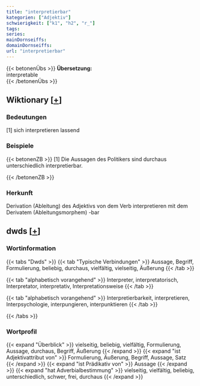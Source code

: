 ```yaml
---
title: "interpretierbar"
kategorien: ["Adjektiv"]
schwierigkeit: ["k1", "h2", "r_"]
tags:
series:
mainDornseiffs:
domainDornseiffs:
url: "interpretierbar"
---
```


{{< betonenÜbs >}}
**Übersetzung:**  
interpretable  
{{< /betonenÜbs >}}

## Wiktionary [[+](https://de.wiktionary.org/wiki/interpretierbar)]

### Bedeutungen
[1] sich interpretieren lassend  

### Beispiele
{{< betonenZB >}}
[1] Die Aussagen des Politikers sind durchaus unterschiedlich interpretierbar.  

{{< /betonenZB >}}
### Herkunft
Derivation (Ableitung) des Adjektivs von dem Verb interpretieren mit dem Derivatem (Ableitungsmorphem) -bar  



## dwds [[+](https://www.dwds.de/wb/interpretierbar)]

### Wortinformation
{{< tabs "Dwds" >}}
{{< tab "Typische Verbindungen" >}}
Aussage, Begriff, Formulierung, beliebig, durchaus, vielfältig, vielseitig, Äußerung
{{< /tab >}}

{{< tab "alphabetisch vorangehend" >}}
Interpreter, interpretatorisch, Interpretator, interpretativ, Interpretationsweise
{{< /tab >}}

{{< tab "alphabetisch vorangehend" >}}
Interpretierbarkeit, interpretieren, Interpsychologie, interpungieren, interpunktieren
{{< /tab >}}

{{< /tabs >}}

### Wortprofil
{{< expand "Überblick" >}} vielseitig, beliebig, vielfältig, Formulierung, Aussage, durchaus, Begriff, Äußerung {{< /expand >}}
{{< expand "ist Adjektivattribut von" >}} Formulierung, Äußerung, Begriff, Aussage, Satz {{< /expand >}}
{{< expand "ist Prädikativ von" >}} Aussage {{< /expand >}}
{{< expand "hat Adverbialbestimmung" >}} vielseitig, vielfältig, beliebig, unterschiedlich, schwer, frei, durchaus {{< /expand >}}

